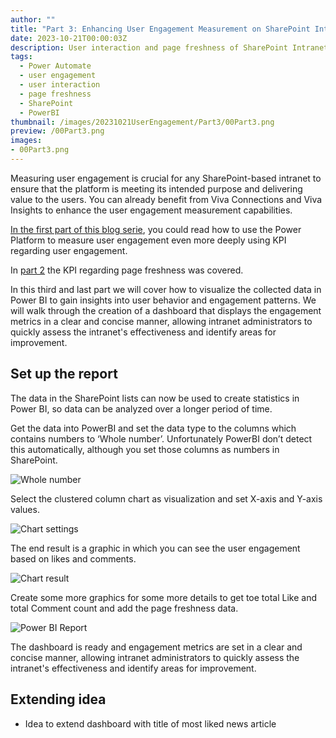 ```yaml
---
author: ""
title: "Part 3: Enhancing User Engagement Measurement on SharePoint Intranets: Visualize data"
date: 2023-10-21T00:00:03Z
description: User interaction and page freshness of SharePoint Intranet visualized in Power BI
tags:
  - Power Automate
  - user engagement
  - user interaction
  - page freshness
  - SharePoint
  - PowerBI
thumbnail: /images/20231021UserEngagement/Part3/00Part3.png
preview: /00Part3.png
images:
- 00Part3.png
---
```



Measuring user engagement is crucial for any SharePoint-based intranet to ensure that the platform is meeting its intended purpose and delivering value to the users. You can already benefit from Viva Connections and Viva Insights to enhance the user engagement measurement capabilities.

[In the first part of this blog serie](/blog/20231021-userengagement-part1), you could read how to use the Power Platform to measure user engagement even more deeply using KPI regarding user engagement.

In [part 2](/blog/20231021-userengagement-part2) the KPI regarding page freshness was covered. 

In this third and last part we will cover how to visualize the collected data in Power BI to gain insights into user behavior and engagement patterns. We will walk through the creation of a dashboard that displays the engagement metrics in a clear and concise manner, allowing intranet administrators to quickly assess the intranet's effectiveness and identify areas for improvement.


## Set up the report
The data in the SharePoint lists can now be used to create statistics in Power BI, so data can be analyzed over a longer period of time.

Get the data into PowerBI and set the data type to the columns which contains numbers to ‘Whole number’. Unfortunately PowerBI don’t detect this automatically, although you set those columns as numbers in SharePoint.

![Whole number](/images/20231021UserEngagement/Part3/1-wholenumber.png)


Select the clustered column chart as visualization and set X-axis and Y-axis values.

![Chart settings](/images/20231021UserEngagement/Part3/2-chart.png)

The end result is a graphic in which you can see the user engagement based on likes and comments.

![Chart result](/images/20231021UserEngagement/Part3/3-chartresult.png)


Create some more graphics for some more details to get toe total Like and total Comment count and add the page freshness data.

![Power BI Report](/images/20231021UserEngagement/Part3/4-report.png)


The dashboard is ready and engagement metrics are set in a clear and concise manner, allowing intranet administrators to quickly assess the intranet's effectiveness and identify areas for improvement.

## Extending idea
* Idea to extend dashboard with title of most liked news article


